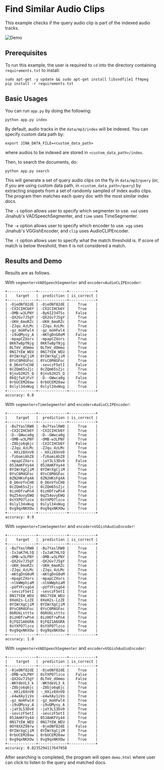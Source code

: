 

# Find Similar Audio Clips

This example checks if the query audio clip is part of the indexed audio tracks.

![Demo](.github/demo.jpg)

## Prerequisites

To run this example, the user is required to `cd` into the directory containing
`requirements.txt` to install:

```
sudo apt-get -y update && sudo apt-get install libsndfile1 ffmpeg
pip install -r requirements.txt
```



## Basic Usages

You can run `app.py` by doing the following:

```shell
python app.py index
```

By default, audio tracks in the `data/mp3/index` will be indexed. You can specify custom data path by:

```
export JINA_DATA_FILE=<custom_data_path>
```
where audios to be indexed are stored in `<custom_data_path>/index`.


Then, to search the documents, do:

```shell
python app.py search
```

This will generate a set of query audio clips on the fly in `data/mp3/query` (or, if you are using
custom data path, in `<custom_data_path>/query`) by extracting snippets from a set of randomly sampled
of index audio clips. The program then matches each query doc with the most similar index docs.

The `-s` option allows user to specify which segmenter to use. `vad` uses Jinahub's VADSpeechSegmenter, and
`time` uses TimeSegmenter.

The `-e` option allows user to specify which encoder to use. `vgg` uses Jinahub's VGGishEncoder, and
`clip` uses AudioCLIPEncoder.

The `-t` option allows user to specify what the match threshold is. If score of match is below threshold,
then it is not considered a match.



## Results and Demo



Results are as follows.

With `segmenter=VADSpeechSegmenter` and `encoder=AudioCLIPEncoder`:

```
+-------------+-------------+------------+ 
|    target   |  prediction | is_correct | 
+-------------+-------------+------------+ 
| -0jeONf82dE | -0jeONf82dE |    True    | 
| -CXICIHCb6Y | -CXICIHCb6Y |    True    | 
| -OMB-w3LPNY | -By6I234TSs |   False    | 
| -QX2Gv7J5gY | -QX2Gv7J5gY |    True    | 
| -UKH_6moRZc | -UKH_6moRZc |    True    | 
| -ZJqu_4zLMc | -ZJqu_4zLMc |    True    | 
| -gz_moHFwl4 | -gz_moHFwl4 |    True    | 
| -i9uQMysy_A | -mKtgDnG0oM |   False    | 
| -mpapCZXors | -mpapCZXors |    True    | 
| 0KKTw8pfNjg | 0KKTw8pfNjg |    True    | 
| 0LTmV_dOmmo | 0LTmV_dOmmo |    True    | 
| 0N17tEW_WEU | 0N17tEW_WEU |    True    | 
| 0YIWrXgCjiM | 0YIWrXgCjiM |    True    | 
| 0YsC6M4GFoc | 0YsC6M4GFoc |    True    | 
| 0_O6nVfnCH8 | -sevczF5etI |   False    | 
| 0cZQm65sZjc | 0cZQm65sZjc |    True    | 
| 0jnvb2H25_Q | 0jnvb2H25_Q |    True    | 
| 0kQjfwXjFuY | -D--GWwca0g |   False    | 
| 0rbUCEM20aw | 0rbUCEM20aw |    True    | 
| 0slyl34xWug | 0slyl34xWug |    True    | 
+-------------+-------------+------------+ 
accuracy: 0.8
```

With `segmenter=TimeSegmenter` and `encoder=AudioCLIPEncoder`:

```
+-------------+-------------+------------+
|    target   |  prediction | is_correct |
+-------------+-------------+------------+
| -Bu7YaslRW0 | -Bu7YaslRW0 |    True    |
| -CXICIHCb6Y | -CXICIHCb6Y |    True    |
| -D--GWwca0g | -D--GWwca0g |    True    |
| -OMB-w3LPNY | -OMB-w3LPNY |    True    |
| -Z8bjo6q6jc | -CXICIHCb6Y |   False    |
| -ZJqu_4zLMc | -ZJqu_4zLMc |    True    |
| -_HXiz8XnV0 | -_HXiz8XnV0 |    True    |
| -fz6omiAhZ8 | -fz6omiAhZ8 |    True    |
| -mpapCZXors | -jaY3LS3Dv0 |   False    |
| 05JAmKFVy44 | 05JAmKFVy44 |    True    |
| 0YIWrXgCjiM | 0YIWrXgCjiM |    True    |
| 0YsC6M4GFoc | 0YsC6M4GFoc |    True    |
| 0ZN2HKsFg4A | 0ZN2HKsFg4A |    True    |
| 0_O6nVfnCH8 | 0_O6nVfnCH8 |    True    |
| 0cZQm65sZjc | 0cZQm65sZjc |    True    |
| 0izHOfrwPn4 | 0izHOfrwPn4 |    True    |
| 0qZ54ovyEWQ | 0qZ54ovyEWQ |    True    |
| 0sYXPO7lzco | 0sYXPO7lzco |    True    |
| 0slyl34xWug | 0slyl34xWug |    True    |
| 0vg9qxNKXOw | 0vg9qxNKXOw |    True    |
+-------------+-------------+------------+
accuracy: 0.9
```

With `segmenter=TimeSegmenter` and `encoder=VGGishAudioEncoder`:

```
+-------------+-------------+------------+
|    target   |  prediction | is_correct |
+-------------+-------------+------------+
| -Bu7YaslRW0 | -Bu7YaslRW0 |    True    |
| -IvJaK7HLtQ | -IvJaK7HLtQ |    True    |
| -OMB-w3LPNY | -OMB-w3LPNY |    True    |
| -QX2Gv7J5gY | -QX2Gv7J5gY |    True    |
| -UKH_6moRZc | -UKH_6moRZc |    True    |
| -ZJqu_4zLMc | -ZJqu_4zLMc |    True    |
| -mKtgDnG0oM | -mKtgDnG0oM |    True    |
| -mpapCZXors | -mpapCZXors |    True    |
| -nlkWWphiaM | -nlkWWphiaM |    True    |
| -pUfYFcsgG4 | -pUfYFcsgG4 |    True    |
| -sevczF5etI | -sevczF5etI |    True    |
| 0N17tEW_WEU | 0N17tEW_WEU |    True    |
| 0XeH2s-LzZE | 0XeH2s-LzZE |    True    |
| 0YIWrXgCjiM | 0YIWrXgCjiM |    True    |
| 0YsC6M4GFoc | 0YsC6M4GFoc |    True    |
| 0bRUkLsttto | 0bRUkLsttto |    True    |
| 0izHOfrwPn4 | 0izHOfrwPn4 |    True    |
| 0jFQ21A6GRA | 0jFQ21A6GRA |    True    |
| 0sYXPO7lzco | 0sYXPO7lzco |    True    |
| 0vg9qxNKXOw | 0vg9qxNKXOw |    True    |
+-------------+-------------+------------+
accuracy: 1.0
```

With `segmenter=VADSpeechSegmenter` and `encoder=VGGishAudioEncoder`:

```
+-------------+-------------+------------+
|    target   |  prediction | is_correct |
+-------------+-------------+------------+
| -0jeONf82dE | -0jeONf82dE |    True    |
| -OMB-w3LPNY | 0sYXPO7lzco |   False    |
| -QX2Gv7J5gY | 0LTmV_dOmmo |   False    |
| -WKYdeVL3_k | -WKYdeVL3_k |    True    |
| -Z8bjo6q6jc | -Z8bjo6q6jc |    True    |
| -_HXiz8XnV0 | -_HXiz8XnV0 |    True    |
| -e4wXAy1iVo | -e4wXAy1iVo |    True    |
| -gz_moHFwl4 | -gz_moHFwl4 |    True    |
| -i9uQMysy_A | -i9uQMysy_A |    True    |
| -jaY3LS3Dv0 | -jaY3LS3Dv0 |    True    |
| -sevczF5etI | -sevczF5etI |    True    |
| 05JAmKFVy44 | 05JAmKFVy44 |    True    |
| 0N17tEW_WEU | 0N17tEW_WEU |    True    |
| 0OY8XXZ98rw | -0jeONf82dE |   False    |
| 0YIWrXgCjiM | 0YIWrXgCjiM |    True    |
| 0rbUCEM20aw | 0rbUCEM20aw |    True    |
| 0vg9qxNKXOw | 0vg9qxNKXOw |    True    |
+-------------+-------------+------------+
accuracy: 0.8235294117647058
```

After searching is completed, the program will open `demo.html` where user can click
to listen to the query and matched docs.
